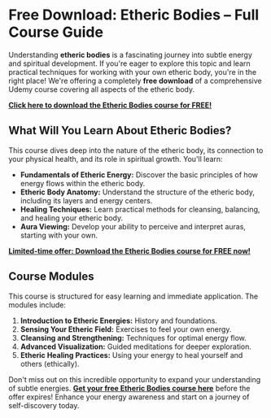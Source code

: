 # Free Download: Etheric Bodies – Full Course Guide

Understanding **etheric bodies** is a fascinating journey into subtle energy and spiritual development. If you're eager to explore this topic and learn practical techniques for working with your own etheric body, you're in the right place! We're offering a completely **free download** of a comprehensive Udemy course covering all aspects of the etheric body.

[**Click here to download the Etheric Bodies course for FREE!**](https://udemywork.com/etheric-bodies)

## What Will You Learn About Etheric Bodies?

This course dives deep into the nature of the etheric body, its connection to your physical health, and its role in spiritual growth. You'll learn:

*   **Fundamentals of Etheric Energy:** Discover the basic principles of how energy flows within the etheric body.
*   **Etheric Body Anatomy:** Understand the structure of the etheric body, including its layers and energy centers.
*   **Healing Techniques:** Learn practical methods for cleansing, balancing, and healing your etheric body.
*   **Aura Viewing:** Develop your ability to perceive and interpret auras, starting with your own.

[**Limited-time offer: Download the Etheric Bodies course for FREE now!**](https://udemywork.com/etheric-bodies)

## Course Modules

This course is structured for easy learning and immediate application. The modules include:

1.  **Introduction to Etheric Energies:** History and foundations.
2.  **Sensing Your Etheric Field:** Exercises to feel your own energy.
3.  **Cleansing and Strengthening:** Techniques for optimal energy flow.
4.  **Advanced Visualization:** Guided meditations for deeper exploration.
5.  **Etheric Healing Practices:** Using your energy to heal yourself and others (ethically).

Don't miss out on this incredible opportunity to expand your understanding of subtle energies. **[Get your free Etheric Bodies course here](https://udemywork.com/etheric-bodies)** before the offer expires! Enhance your energy awareness and start on a journey of self-discovery today.
